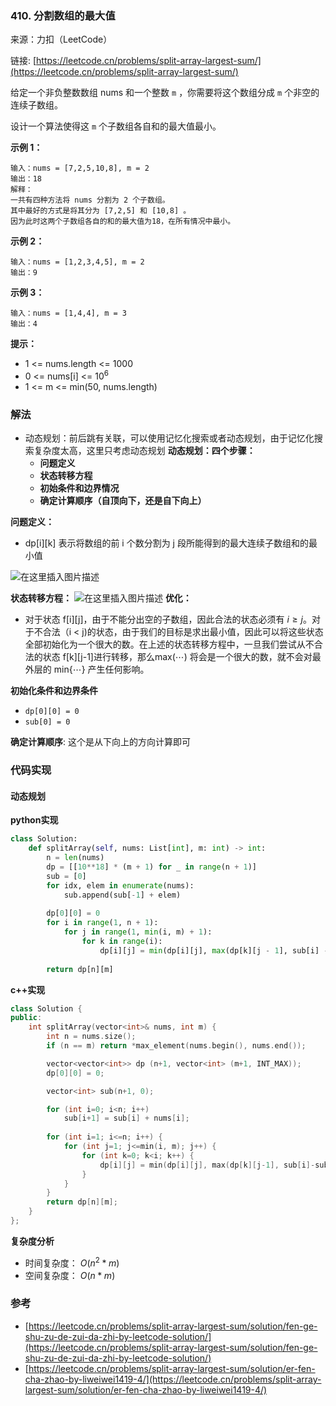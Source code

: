 ### 410. 分割数组的最大值
来源：力扣（LeetCode）

链接: [https://leetcode.cn/problems/split-array-largest-sum/](https://leetcode.cn/problems/split-array-largest-sum/)

给定一个非负整数数组 nums 和一个整数 `m` ，你需要将这个数组分成 `m` 个非空的连续子数组。

设计一个算法使得这 `m` 个子数组各自和的最大值最小。

 

**示例 1：**
```
输入：nums = [7,2,5,10,8], m = 2
输出：18
解释：
一共有四种方法将 nums 分割为 2 个子数组。 
其中最好的方式是将其分为 [7,2,5] 和 [10,8] 。
因为此时这两个子数组各自的和的最大值为18，在所有情况中最小。
```

**示例 2：**
```
输入：nums = [1,2,3,4,5], m = 2
输出：9
```

**示例 3：**
```
输入：nums = [1,4,4], m = 3
输出：4
```

**提示：**
* 1 <= nums.length <= 1000
* 0 <= nums[i] <= $10^6$
* 1 <= m <= min(50, nums.length)


### 解法
* 动态规划：前后跳有关联，可以使用记忆化搜索或者动态规划，由于记忆化搜索复杂度太高，这里只考虑动态规划
	**动态规划：四个步骤：**
	- **问题定义**
	- **状态转移方程**
	- **初始条件和边界情况**
	- **确定计算顺序（自顶向下，还是自下向上）**

**问题定义：**
* dp[i][k] 表示将数组的前 i 个数分割为 j 段所能得到的最大连续子数组和的最小值

![在这里插入图片描述](https://img-blog.csdnimg.cn/f063822508eb4a90858044af2c0e0625.png)


**状态转移方程：**
![在这里插入图片描述](https://img-blog.csdnimg.cn/3d912e8ef45b48769395228aa98885ae.png)
**优化：**
* 对于状态 f[i][j]，由于不能分出空的子数组，因此合法的状态必须有 $i≥j$。对于不合法（i < j)的状态，由于我们的目标是求出最小值，因此可以将这些状态全部初始化为一个很大的数。在上述的状态转移方程中，一旦我们尝试从不合法的状态 f[k][j-1]进行转移，那么max(⋯) 将会是一个很大的数，就不会对最外层的 min{⋯} 产生任何影响。


**初始化条件和边界条件**
* `dp[0][0] = 0`
* `sub[0] = 0`

**确定计算顺序**:
这个是从下向上的方向计算即可

### 代码实现
#### 动态规划
**python实现**
```python
class Solution:
    def splitArray(self, nums: List[int], m: int) -> int:
        n = len(nums)
        dp = [[10**18] * (m + 1) for _ in range(n + 1)]
        sub = [0]
        for idx, elem in enumerate(nums):
            sub.append(sub[-1] + elem)
        
        dp[0][0] = 0
        for i in range(1, n + 1):
            for j in range(1, min(i, m) + 1):
                for k in range(i):
                    dp[i][j] = min(dp[i][j], max(dp[k][j - 1], sub[i] - sub[k]))
        
        return dp[n][m]
```


**c++实现**
```cpp
class Solution {
public:
    int splitArray(vector<int>& nums, int m) {
        int n = nums.size();
        if (n == m) return *max_element(nums.begin(), nums.end());

        vector<vector<int>> dp (n+1, vector<int> (m+1, INT_MAX));
        dp[0][0] = 0;

        vector<int> sub(n+1, 0);

        for (int i=0; i<n; i++)
            sub[i+1] = sub[i] + nums[i];
        
        for (int i=1; i<=n; i++) {
            for (int j=1; j<=min(i, m); j++) {
                for (int k=0; k<i; k++) {
                    dp[i][j] = min(dp[i][j], max(dp[k][j-1], sub[i]-sub[k]));
                }
            }
        }
        return dp[n][m];
    }
};
```


**复杂度分析**
* 时间复杂度： $O(n^2 * m )$ 
* 空间复杂度： $O(n*m)$

### 参考
* [https://leetcode.cn/problems/split-array-largest-sum/solution/fen-ge-shu-zu-de-zui-da-zhi-by-leetcode-solution/](https://leetcode.cn/problems/split-array-largest-sum/solution/fen-ge-shu-zu-de-zui-da-zhi-by-leetcode-solution/)
* [https://leetcode.cn/problems/split-array-largest-sum/solution/er-fen-cha-zhao-by-liweiwei1419-4/](https://leetcode.cn/problems/split-array-largest-sum/solution/er-fen-cha-zhao-by-liweiwei1419-4/)